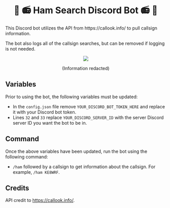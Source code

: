 <h1 align="center">🐷 📻 Ham Search Discord Bot 📻 🐷</h1>
This Discord bot utilizes the API from https://callook.info/ to pull callsign information.

The bot also logs all of the callsign searches, but can be removed if logging is not needed.

<p align="center">
  <img src="https://i.imgur.com/8lfM2jb.png">
</p>
<p align="center">
  (Information redacted)
</p>

## Variables
Prior to using the bot, the following variables must be updated:
- In the `config.json` file remove `YOUR_DISCORD_BOT_TOKEN_HERE` and replace it with your Discord bot token.
- Lines `32` and `33` replace `YOUR_DISCORD_SERVER_ID` with the server Discord server ID you want the bot to be in.

## Command
Once the above variables have been updated, run the bot using the following command:
- `/ham` followed by a callsign to get information about the callsign. For example, `/ham KE8WRF`.

## Credits
API credit to https://callook.info/.
